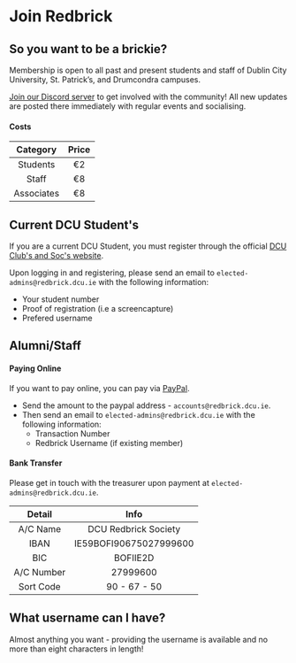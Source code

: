 # Join Redbrick

## So you want to be a brickie?

Membership is open to all past and present students and staff of Dublin City University, St. Patrick’s, and Drumcondra campuses.

[Join our Discord server](https://discord.com/invite/3aRU5BQ) to get involved with the community! All new updates are posted there immediately with regular events and socialising.

#### Costs

| Category    | Price       |
| :---------: | :---------: |
| Students    | €2          |
| Staff       | €8          |
| Associates  | €8          |

## Current DCU Student's

If you are a current DCU Student, you must register through the official [DCU Club's and Soc's website](https://dcuclubsandsocs.ie/society/redbrick).

Upon logging in and registering, please send an email to `elected-admins@redbrick.dcu.ie` with the following information:

- Your student number 
- Proof of registration (i.e a screencapture)
- Prefered username

## Alumni/Staff

#### Paying Online

If you want to pay online, you can pay via [PayPal](https://www.paypal.com/ie/home). 

- Send the amount to the paypal address - `accounts@redbrick.dcu.ie`.
- Then send an email to `elected-admins@redbrick.dcu.ie` with the following information:
    - Transaction Number
    - Redbrick Username (if existing member)

#### Bank Transfer

Please get in touch with the treasurer upon payment at `elected-admins@redbrick.dcu.ie`.

| Detail      | Info                    |
| :---------: | :---------------------: |
| A/C Name    | DCU Redbrick Society    |
| IBAN        | IE59BOFI90675027999600  |
| BIC         | BOFIIE2D                |
| A/C Number  | 27999600                |
| Sort Code   | 90 - 67 - 50            |

## What username can I have?

Almost anything you want - providing the username is available and no more than eight characters in length!


